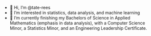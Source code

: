 - 👋 Hi, I’m @tate-rees
- 👀 I’m interested in statistics, data analysis, and machine learning
- 🌱 I’m currently finishing my Bachelors of Science in Applied Mathematics (emphasis in data analysis), with a Computer Science Minor, a Statistics Minor, and an Engineering Leadership Certificate.

<!---
tate-rees/tate-rees is a ✨ special ✨ repository because its `README.md` (this file) appears on your GitHub profile.
You can click the Preview link to take a look at your changes.
--->
